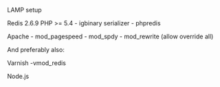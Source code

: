 

LAMP setup

Redis 2.6.9
PHP >= 5.4
     - igbinary serializer
     - phpredis

Apache
     - mod_pagespeed
     - mod_spdy
     - mod_rewrite (allow override all)


And preferably also:

Varnish
     -vmod_redis

Node.js